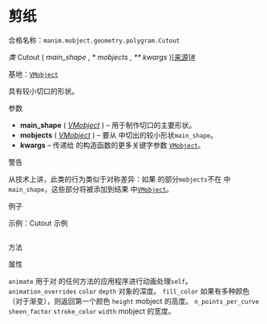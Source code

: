 # 剪纸

合格名称：`manim.mobject.geometry.polygram.Cutout`

_类_ Cutout ( _main_shape_ , _\* mobjects_ , _\*\* kwargs_ )[\[来源\]](../_modules/manim/mobject/geometry/polygram.html#Cutout)[#](#manim.mobject.geometry.polygram.Cutout "此定义的固定链接")

基地：[`VMobject`](manim.mobject.types.vectorized_mobject.VMobject.html#manim.mobject.types.vectorized_mobject.VMobject "manim.mobject.types.vectorized_mobject.VMobject")

具有较小切口的形状。

参数

- **main_shape** ( [_VMobject_]() ) – 用于制作切口的主要形状。
- **mobjects** ( [_VMobject_]() ) – 要从 中切出的较小形状`main_shape`。
- **kwargs** – 传递给 的构造函数的更多关键字参数 [`VMobject`]()。

警告

从技术上讲，此类的行为类似于对称差异：如果 的部分`mobjects`不在 中`main_shape`，这些部分将被添加到结果 中[`VMobject`]()。

例子

示例：Cutout 示例


```py

```


方法



属性


`animate`
用于对 的任何方法的应用程序进行动画处理`self`。
`animation_overrides`
`color`
`depth`
对象的深度。
`fill_color`
如果有多种颜色（对于渐变），则返回第一个颜色
`height`
mobject 的高度。
`n_points_per_curve`
`sheen_factor`
`stroke_color`
`width`
mobject 的宽度。
